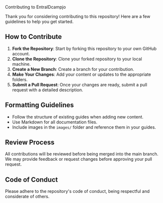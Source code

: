 Contributing to EntraIDcampjo

Thank you for considering contributing to this repository! Here are a few
guidelines to help you get started.

## How to Contribute

1. **Fork the Repository**: Start by forking this repository to your own GitHub
   account.
2. **Clone the Repository**: Clone your forked repository to your local machine.
3. **Create a New Branch**: Create a branch for your contribution.
4. **Make Your Changes**: Add your content or updates to the appropriate
   folders.
5. **Submit a Pull Request**: Once your changes are ready, submit a pull request
   with a detailed description.

## Formatting Guidelines

- Follow the structure of existing guides when adding new content.
- Use Markdown for all documentation files.
- Include images in the `images/` folder and reference them in your guides.

## Review Process

All contributions will be reviewed before being merged into the main branch. We
may provide feedback or request changes before approving your pull request.

## Code of Conduct

Please adhere to the repository's code of conduct, being respectful and
considerate of others.
